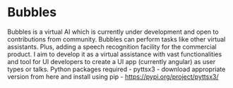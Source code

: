 # Bubbles
Bubbles is a virtual AI which is currently under development and open to contributions from community. 
Bubbles can perform tasks like other virtual assistants. Plus, adding a speech recognition facility for the commercial product.
I aim to develop it as a virtual assistance with vast functionalities and tool for UI developers to create a UI app (currently angular) as user types or talks.
Python packages required - 
pyttsx3 - download appropriate version from here and install using pip - https://pypi.org/project/pyttsx3/
